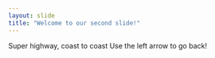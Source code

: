 ```yaml
---
layout: slide
title: "Welcome to our second slide!"
---
```

Super highway, coast to coast
Use the left arrow to go back!